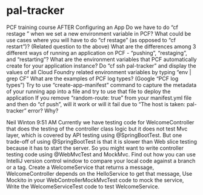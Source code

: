 # pal-tracker
PCF training course
AFTER 
Configuring an App
Do we have to do “cf restage ” when we set a new environment variable in PCF?
What could be use cases where you will have to do “cf restage” (as opposed to “cf restart”)?
(Related question to the above) What are the differences among 3 different ways of running an application on PCF - “pushing”, “restaging”, and “restarting”?
What are the environment variables that PCF automatically create for your application instance?
Do “cf ssh pal-tracker” and display the values of all Cloud Foundry related environment variables by typing “env | grep CF”
What are the examples of PCF log types? (Google “PCF log types”)
Try to use “create-app-manifest” command to capture the metadata of your running app into a file and try to use that file to deploy the application
If you remove “random-route: true” from your manifest.yml file and then do “cf push”, will it work or will it fail due to “The host is taken: pal-tracker” error? Why?

Neil Winton  9:51 AM
Currently we have testing code for WelcomeController that does the testing of the controller class logic but it does not test Mvc layer, which is covered by API testing using @SpringBootTest.
But one trade-off of using @SpringBootTest is that it is slower than Web slice testing because it has to start the server. So you might want to write controller testing code using @WebMvcTest and MockMvc.
Find out how you can use IntelliJ version control window to compare your local code against a branch or a tag.
Create a WelcomeService that returns a message, WelcomeController depends on the HelloService to get that message, Use Mockito in your
WebControllerMockMvcTest code to mock the service, Write the WelcomeServiceTest code to test WelcomeService.
